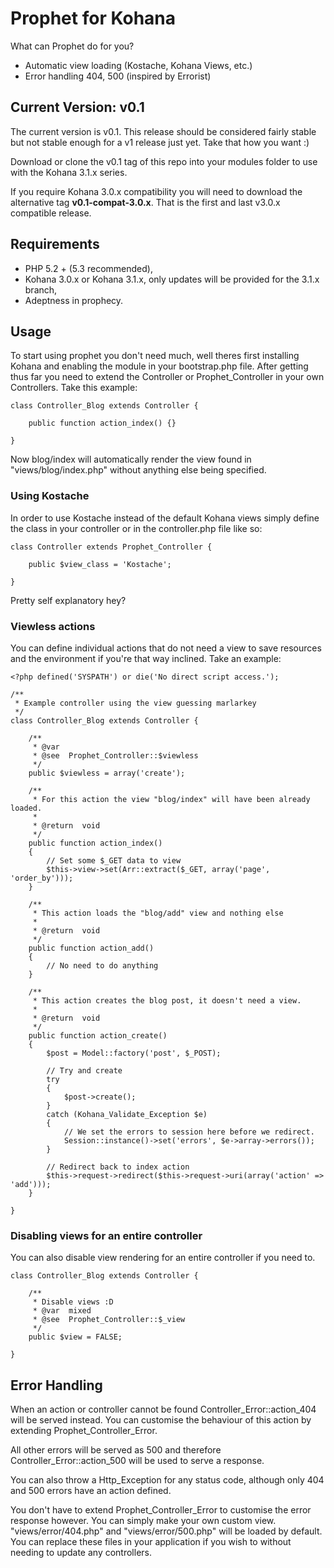 # Prophet for Kohana

What can Prophet do for you?

*   Automatic view loading (Kostache, Kohana Views, etc.)
*   Error handling 404, 500 (inspired by Errorist)

## Current Version: v0.1

The current version is v0.1. This release should be considered
fairly stable but not stable enough for a v1 release just yet.
Take that how you want :)

Download or clone the v0.1 tag of this repo into your modules 
folder to use with the Kohana 3.1.x series.

If you require Kohana 3.0.x compatibility you will need to
download the alternative tag **v0.1-compat-3.0.x**. That is the
first and last v3.0.x compatible release.

## Requirements

*   PHP 5.2 + (5.3 recommended),
*   Kohana 3.0.x or Kohana 3.1.x, only updates will be provided
    for the 3.1.x branch,
*   Adeptness in prophecy.

## Usage

To start using prophet you don't need much, well theres first
installing Kohana and enabling the module in your bootstrap.php 
file. After getting thus far you need to extend the 
Controller or Prophet_Controller in your own Controllers. Take 
this example:

    class Controller_Blog extends Controller {
        
        public function action_index() {}
        
    }

Now blog/index will automatically render the view found in 
"views/blog/index.php" without anything else being 
specified.

### Using Kostache

In order to use Kostache instead of the default Kohana views
simply define the class in your controller or in the
controller.php file like so:

    class Controller extends Prophet_Controller {
        
        public $view_class = 'Kostache';
        
    }
    
Pretty self explanatory hey?

### Viewless actions

You can define individual actions that do not need a view to
save resources and the environment if you're that way
inclined. Take an example:

    <?php defined('SYSPATH') or die('No direct script access.');

    /**
     * Example controller using the view guessing marlarkey
     */
    class Controller_Blog extends Controller {

        /**
         * @var
         * @see  Prophet_Controller::$viewless
         */
        public $viewless = array('create');

        /**
         * For this action the view "blog/index" will have been already loaded.
         *
         * @return  void
         */
        public function action_index()
        {
            // Set some $_GET data to view
            $this->view->set(Arr::extract($_GET, array('page', 'order_by')));
        }

        /**
         * This action loads the "blog/add" view and nothing else
         *
         * @return  void
         */
        public function action_add()
        {
            // No need to do anything
        }

        /**
         * This action creates the blog post, it doesn't need a view.
         *
         * @return  void
         */
        public function action_create()
        {
            $post = Model::factory('post', $_POST);

            // Try and create
            try
            {
                $post->create();
            }
            catch (Kohana_Validate_Exception $e)
            {
                // We set the errors to session here before we redirect.
                Session::instance()->set('errors', $e->array->errors());
            }

            // Redirect back to index action
            $this->request->redirect($this->request->uri(array('action' => 'add')));
        }

    }
    
### Disabling views for an entire controller

You can also disable view rendering for an entire controller if
you need to.

    class Controller_Blog extends Controller {
    
        /**
         * Disable views :D
         * @var  mixed
         * @see  Prophet_Controller::$_view
         */
        public $view = FALSE;
    
    }
    
## Error Handling

When an action or controller cannot be found
Controller_Error::action_404 will be served instead. You can
customise the behaviour of this action by extending
Prophet_Controller_Error.

All other errors will be served as 500 and therefore
Controller_Error::action_500 will be used to serve a response.

You can also throw a Http_Exception for any status code,
although only 404 and 500 errors have an action defined.

You don't have to extend Prophet_Controller_Error to customise
the error response however. You can simply make your own custom
view. "views/error/404.php" and "views/error/500.php" will
be loaded by default. You can replace these files in your
application if you wish to without needing to update any
controllers.